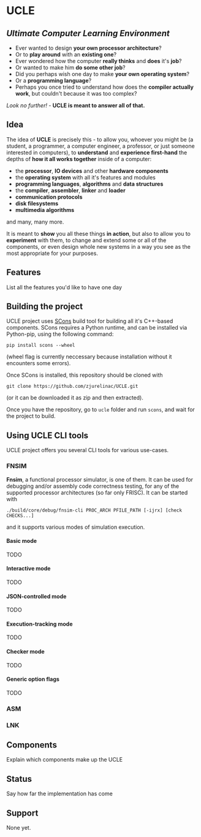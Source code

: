 # UCLE
## _Ultimate Computer Learning Environment_

- Ever wanted to design **your own processor architecture**?
- Or to **play around** with an **existing one**?
- Ever wondered how the computer **really thinks** and **does** it's **job**?
- Or wanted to make him **do some other job**?
- Did you perhaps wish one day to make **your own operating system**?
- Or a **programming language**?
- Perhaps you once tried to understand how does the **compiler actually work**, but couldn't because it was too complex?

*Look no further!* - **UCLE is meant to answer all of that.**

## Idea
The idea of **UCLE** is precisely this - to allow you, whoever you might be (a student, a programmer, a computer engineer, a professor, or just someone interested in computers), to **understand** and **experience first-hand** the depths of **how it all works together** inside of a computer:

- the **processor**, **IO devices** and other **hardware components**
- the **operating system** with all it's features and modules
- **programming languages**, **algorithms** and **data structures**
- the **compiler**, **assembler**, **linker** and **loader**
- **communication protocols**
- **disk filesystems**
- **multimedia algorithms**

and many, many more.

It is meant to **show** you all these things **in action**, but also to allow you to **experiment** with them, to change and extend some or all of the components, or even design whole new systems in a way you see as the most appropriate for your purposes.


## Features
List all the features you'd like to have one day

## Building the project

UCLE project uses [SCons](http://scons.org/) build tool for building all it's C++-based components. SCons requires a Python runtime, and can be installed via Python-pip, using the following command:
```
pip install scons --wheel
```
(wheel flag is currently neccessary because installation without it encounters some errors).

Once SCons is installed, this repository should be cloned with
```
git clone https://github.com/zjurelinac/UCLE.git
```
(or it can be downloaded it as zip and then extracted).

Once you have the repository, go to `ucle` folder and run `scons`, and wait for the project to build.

## Using UCLE CLI tools

UCLE project offers you several CLI tools for various use-cases.

### FNSIM

**Fnsim**, a functional processor simulator, is one of them. It can be used for debugging and/or assembly code correctness testing, for any of the supported processor architectures (so far only FRISC). It can be started with
```
./build/core/debug/fnsim-cli PROC_ARCH PFILE_PATH [-ijrx] [check CHECKS...]
```
and it supports various modes of simulation execution.

#### Basic mode
TODO

#### Interactive mode
TODO

#### JSON-controlled mode
TODO

#### Execution-tracking mode
TODO

#### Checker mode
TODO

#### Generic option flags
TODO

### ASM

### LNK

## Components
Explain which components make up the UCLE

## Status
Say how far the implementation has come

## Support
None yet.
